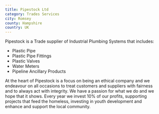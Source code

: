```yaml
---
title: Pipestock Ltd
category: Trades Services
city: Romsey
county: Hampshire
country: UK
---
```

Pipestock is a Trade supplier of Industrial Plumbing Systems that includes:

- Plastic Pipe
- Plastic Pipe Fittings
- Plastic Valves
- Water Meters
- Pipeline Ancillary Products

At the heart of Pipestock is a focus on being an ethical company and we endeavour on all occasions to treat customers and suppliers with fairness and to always act with integrity. We have a passion for what we do and we hope that it shows. Every year we invest 10% of our profits, supporting projects that feed the homeless, investing in youth development and enhance and support the local community.

